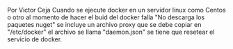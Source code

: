 Por Victor Ceja
Cuando se ejecute docker en un servidor linux como Centos o otro
al momento de hacer el buid del docker falla "No descarga los paquetes nuget"
se incluye un archivo proxy que se debe copiar en "/etc/docker"
el archivo se llama "daemon.json"
se tiene que resetear el servicio de docker.

